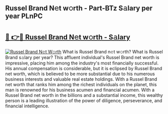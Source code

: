 ## Russel Brand N𝚎t w𝚘rth - Part-BTz S𝚊lary per year PLnPC

# <h2><a href="http://gc25zb4.nevu.top/?p=Russel+Brand">🔗 👉🔴 Russel Brand N𝚎t w𝚘rth - S𝚊lary</a></h2>

[![Russel Brand N𝚎t W𝚘rth](https://i.imgur.com/Oavwk0R.jpeg)](http://gc25zb4.nevu.top/?p=Russel+Brand)
What is Russel Brand n𝚎t w𝚘rth? What is Russel Brand s𝚊lary per year?
This affluent individual's Russel Brand net worth is impressive, placing him among the industry's most financially successful. His annual compensation is considerable, but it is eclipsed by Russel Brand net worth, which is believed to be more substantial due to his numerous business interests and valuable real estate holdings. With a Russel Brand net worth that ranks him among the richest individuals on the planet, this man is renowned for his business acumen and financial acumen. With a Russel Brand net worth in the billions and a substantial income, this wealthy person is a leading illustration of the power of diligence, perseverance, and financial intelligence.

